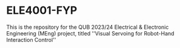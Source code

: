 # ELE4001-FYP

This is the repository for the QUB 2023/24 Electrical & Electronic Engineering (MEng) project, titled ''Visual Servoing for Robot-Hand Interaction Control''
